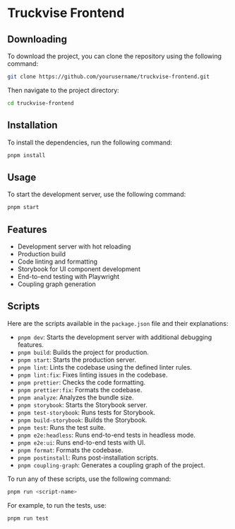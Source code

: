# Truckvise Frontend

## Downloading

To download the project, you can clone the repository using the following command:

```sh
git clone https://github.com/yourusername/truckvise-frontend.git
```

Then navigate to the project directory:

```sh
cd truckvise-frontend
```

## Installation

To install the dependencies, run the following command:

```sh
pnpm install
```

## Usage

To start the development server, use the following command:

```sh
pnpm start
```

## Features

- Development server with hot reloading
- Production build
- Code linting and formatting
- Storybook for UI component development
- End-to-end testing with Playwright
- Coupling graph generation

## Scripts

Here are the scripts available in the `package.json` file and their explanations:

- `pnpm dev`: Starts the development server with additional debugging features.
- `pnpm build`: Builds the project for production.
- `pnpm start`: Starts the production server.
- `pnpm lint`: Lints the codebase using the defined linter rules.
- `pnpm lint:fix`: Fixes linting issues in the codebase.
- `pnpm prettier`: Checks the code formatting.
- `pnpm prettier:fix`: Formats the codebase.
- `pnpm analyze`: Analyzes the bundle size.
- `pnpm storybook`: Starts the Storybook server.
- `pnpm test-storybook`: Runs tests for Storybook.
- `pnpm build-storybook`: Builds the Storybook.
- `pnpm test`: Runs the test suite.
- `pnpm e2e:headless`: Runs end-to-end tests in headless mode.
- `pnpm e2e:ui`: Runs end-to-end tests with UI.
- `pnpm format`: Formats the codebase.
- `pnpm postinstall`: Runs post-installation scripts.
- `pnpm coupling-graph`: Generates a coupling graph of the project.

To run any of these scripts, use the following command:

```sh
pnpm run <script-name>
```

For example, to run the tests, use:

```sh
pnpm run test
```